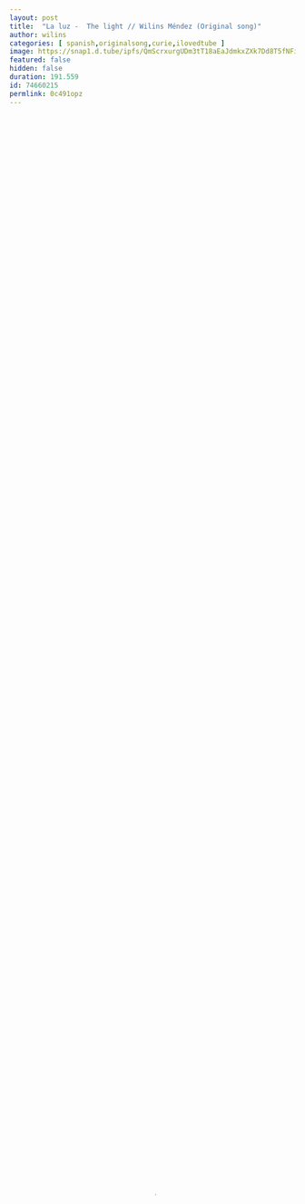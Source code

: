 ```yaml
---
layout: post
title:  "La luz -  The light // Wilins Méndez (Original song)"
author: wilins
categories: [ spanish,originalsong,curie,ilovedtube ]
image: https://snap1.d.tube/ipfs/QmScrxurgUDm3tT18aEaJdmkxZXk7Dd8T5fNFiF1sfA9Cf
featured: false
hidden: false
duration: 191.559
id: 74660215
permlink: 0c491opz
---
```

    
<video poster="https://snap1.d.tube/ipfs/QmScrxurgUDm3tT18aEaJdmkxZXk7Dd8T5fNFiF1sfA9Cf" autoplay="" id="player_html5_api" class="vjs-tech" style="width: 100%; height: 100%;" tabindex="-1" src="https://video.dtube.top/ipfs/QmTtrLxu4E7urAVPhoYhrScZ7vTRgEv9YNXv951AQEAFtw"></video>

## Un gran saludo para toda la comunidad. Les cuelgo, por acá, una nueva canción.

---
# <center>La luz I The light</center>

https://www.youtube.com/watch?v=YoDw6O7Q_cE

---
# <center>Letra I lyric</center>

---
Caminas sin disfraz, quebrando mi entereza.
De nuevo tú, no paras de apuntar directo a mi cabeza.
Venimos para bien, atravezando el mar,
. Sabía que me dirías: "como ves; es imposible no aferrarse a tu respuesta".
Pero llegaste tú y me he decidido.
Tal vez, la verdad es el mejor lugar.
Que me apunta con su luz... es la verdad.
Pero a veces no me guardo casi nada.
Que no hay nadie como tú, que ya no eres lo que pareces.
No te guardas casi nada.
Estoy contigo.
Estoy contigo, amor.

>You walk without disguise, breaking my integrity.
Again you, you do not stop pointing straight at my head.
We come for good, crossing the sea,
. I knew you would say to me: "as you see, it is impossible not to cling to your answer".
But you came and I have decided.
Maybe, the truth is the best place.
That points me with its light ... is the truth.
But sometimes I do not keep almost anything.
That there is no one like you, that you are no longer what you seem.
You do not keep almost anything.
I'm with you.
I am with you love.